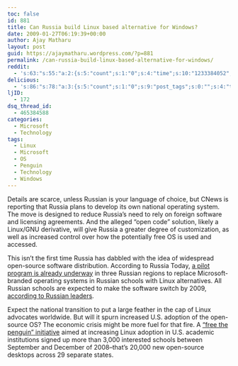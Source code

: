 ```yaml
---
toc: false
id: 881
title: Can Russia build Linux based alternative for Windows?
date: 2009-01-27T06:19:39+00:00
author: Ajay Matharu
layout: post
guid: https://ajaymatharu.wordpress.com/?p=881
permalink: /can-russia-build-linux-based-alternative-for-windows/
reddit:
  - 's:63:"s:55:"a:2:{s:5:"count";s:1:"0";s:4:"time";s:10:"1233384052";}";";'
delicious:
  - 's:86:"s:78:"a:3:{s:5:"count";s:1:"0";s:9:"post_tags";s:0:"";s:4:"time";s:10:"1233384051";}";";'
ljID:
  - 172
dsq_thread_id:
  - 465384588
categories:
  - Microsoft
  - Technology
tags:
  - Linux
  - Microsoft
  - OS
  - Penguin
  - Technology
  - Windows
---
```

Details are scarce, unless Russian is your language of choice, but CNews is reporting that Russia plans to develop its own national operating system. The move is designed to reduce Russia&#8217;s need to rely on foreign software and licensing agreements. And the alleged &#8220;open code&#8221; solution, likely a Linux/GNU derivative, will give Russia a greater degree of customization, as well as increased control over how the potentially free OS is used and accessed.

This isn&#8217;t the first time Russia has dabbled with the idea of widespread open-source software distribution. According to Russia Today, <a href="https://www.russiatoday.com/news/news/22094" target="_blank">a pilot program is already underway</a> in three Russian regions to replace Microsoft-branded operating systems in Russian schools with Linux alternatives. All Russian schools are expected to make the software switch by 2009, <a href="https://news.softpedia.com/news/Russian-Linux-Will-Be-Installed-In-Every-School-66072.shtml" target="_blank">according to Russian leaders</a>.

Expect the national transition to put a large feather in the cap of Linux advocates worldwide. But will it spurn increased U.S. adoption of the open-source OS? The economic crisis might be more fuel for that fire. A <a href="https://www.omni-ts.com/linux-desktop/education.html" target="_blank">&#8220;free the penguin&#8221; initiative</a> aimed at increasing Linux adoption in U.S. academic institutions signed up more than 3,000 interested schools between September and December of 2008&#8211;that&#8217;s 20,000 new open-source desktops across 29 separate states.
